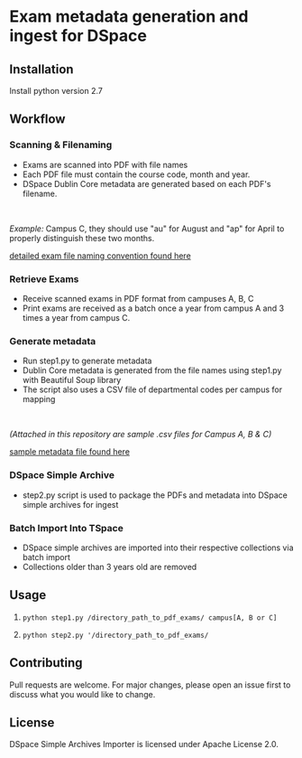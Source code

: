 # Exam metadata generation and ingest for DSpace

## Installation

Install python version 2.7

## Workflow

### Scanning & Filenaming
* Exams are scanned into PDF with file names
* Each PDF file must contain the course code, month and year.
* DSpace Dublin Core metadata are generated based on each PDF's filename. 
<br>

_Example:_ 
Campus C, they should use "au" for August and "ap" for April to properly distinguish these two months. 


[detailed exam file naming convention found here](exam-pdf-filename-conventions.png)

### Retrieve Exams
* Receive scanned exams in PDF format from campuses A, B, C
* Print exams are received as a batch once a year from campus A and 3 times a year from campus C. 

### Generate metadata 
* Run step1.py to generate metadata
* Dublin Core metadata is generated from the file names using step1.py with Beautiful Soup library
* The script also uses a CSV file of departmental codes per campus for mapping
<br>

_(Attached in this repository are sample .csv files for Campus A, B & C)_

[sample metadata file found here](mat700h-ap18.xml)

### DSpace Simple Archive
* step2.py script is used to package the PDFs and metadata into DSpace simple archives for ingest

### Batch Import Into TSpace
* DSpace simple archives are imported into their respective collections via batch import
* Collections older than 3 years old are removed

## Usage

1. `python step1.py /directory_path_to_pdf_exams/ campus[A, B or C]`

2. `python step2.py '/directory_path_to_pdf_exams/`


## Contributing
Pull requests are welcome. For major changes, please open an issue first to discuss what you would like to change.

## License
DSpace Simple Archives Importer is licensed under Apache License 2.0.
